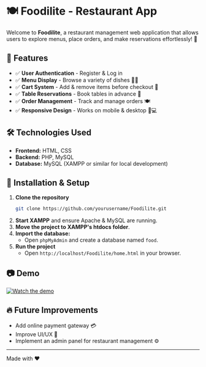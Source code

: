 # 🍽️ Foodilite - Restaurant App

Welcome to **Foodilite**, a restaurant management web application that allows users to explore menus, place orders, and make reservations effortlessly! 🚀

## 📌 Features

- ✅ **User Authentication** - Register & Log in
- ✅ **Menu Display** - Browse a variety of dishes 🍕🥗
- ✅ **Cart System** - Add & remove items before checkout 🛒
- ✅ **Table Reservations** - Book tables in advance 📅
- ✅ **Order Management** - Track and manage orders 🍽️
- ✅ **Responsive Design** - Works on mobile & desktop 📱💻

## 🛠️ Technologies Used

- **Frontend:** HTML, CSS
- **Backend:** PHP, MySQL
- **Database:** MySQL (XAMPP or similar for local development)

## 🚀 Installation & Setup

1. **Clone the repository**
   ```sh
   git clone https://github.com/yourusername/Foodilite.git
   ```
2. **Start XAMPP** and ensure Apache & MySQL are running.
3. **Move the project to XAMPP's htdocs folder**.
4. **Import the database:**
   - Open `phpMyAdmin` and create a database named `food`.
5. **Run the project**
   - Open `http://localhost/Foodilite/home.html` in your browser.

## 📷 Demo
[![Watch the demo](https://github.com/user-attachments/assets/ffa5fe72-d03e-48e2-9236-1571228bf163)](https://drive.google.com/file/d/1ZRyAkosjkGUbCwHiyh-28EVguyURViAd/view?usp=drive_link)


## 🔥 Future Improvements

- Add online payment gateway 💳
- Improve UI/UX 🎨
- Implement an admin panel for restaurant management ⚙️

---

Made with ❤️

